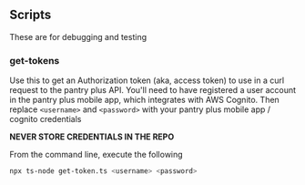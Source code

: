## Scripts
These are for debugging and testing

### get-tokens
Use this to get an Authorization token (aka, access token) to use in a curl request to the pantry plus API.
You'll need to have registered a user account in the pantry plus mobile app, which integrates with AWS Cognito.
Then replace `<username>` and `<password>` with your pantry plus mobile app / cognito credentials

**NEVER STORE CREDENTIALS IN THE REPO**

From the command line, execute the following

```sh
npx ts-node get-token.ts <username> <password>
```
